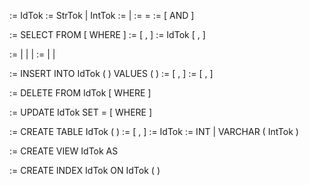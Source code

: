 <Field> := IdTok
<Constant> := StrTok | IntTok
<Expression> := <Field> | <Constant>
<Term> := <Expression> = <Expression>
<Predicate> := <Term> [ AND <Predicate> ]

<Query> := SELECT <SelectList> FROM <TableList> [ WHERE <Predicate> ]
<SelectList> := <Field> [ , <SelectList> ]
<TableList> := IdTok [ , <TableList> ]

<UpdateCmd> := <Insert> | <Delete> | <Modify> | <Create>
<Create> := <CreateTable> | <CreateView> | <CreateIndex>

<Insert> := INSERT INTO IdTok ( <FieldList> ) VALUES ( <ConstList> )
<FieldList> := <Field> [ , <FieldList> ]
<ConstList> := <Constant> [ , <ConstList> ]

<Delete> := DELETE FROM IdTok [ WHERE <Predicate> ]

<Modify> := UPDATE IdTok SET <Field> = <Expression> [ WHERE <Predicate> ]

<CreateTable> := CREATE TABLE IdTok ( <FieldDefs> )
<FieldDefs> := <FieldDef> [ , <FieldDefs> ]
<FieldDef> := IdTok <TypeDef>
<TypeDef> := INT | VARCHAR ( IntTok )

<CreateView> := CREATE VIEW IdTok AS <Query>

<CreateIndex> := CREATE INDEX IdTok ON IdTok ( <Field> )
